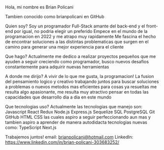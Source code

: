 Hola, mi nombre es Brian Policani

Tambien conocido como brianpolicani en GitHub

Quien soy?
Soy un programador Full-Stack amante del back-end y el front-end por igual, no podria elegir un preferido
Empece en el mundo de la programacion en 2022 y me atrapo muy rapidamente
Me fascina el hecho de encontrar soluciones a las distintas problematicas que surgen en el camino para generar una mejor experiencia para el cliente

Que hago?
Actualmente me dedico a realizar proyectos pequeños que me ayuden a seguir creciendo como programador, busco nuevos desafios constantemente para adquirir nuevas herramientas

A donde me dirijo?
A vivir de lo que me gusta, la programacion!
La fusion del pensamiento logico y creativo trabajando juntos para buscar soluciones a problemas o nuevos metodos mas eficientes para cosas ya resueltas me resulta algo apasionante, me resulta muy atractivo pensar en todas las capacidades que desarrollo dia a dia en este mundo

Que tecnologias uso?
Actualmente las tecnologias que manejo son: 
Javascript
React
Redux
Node.js
Express.js
Sequelize
SQL
PostgreSQL
Git
GitHub
HTML
CSS
las cuales aspiro a seguir perfeccionando aun mas y tambien aspiro a aprender de manera autodidacta tecnologias nuevas como: TypeScript
Next.js

Trabajemos juntos!
email: brianpolicani@hotmail.com
LinkedIn: https://www.linkedin.com/in/brian-policani-303683252/
